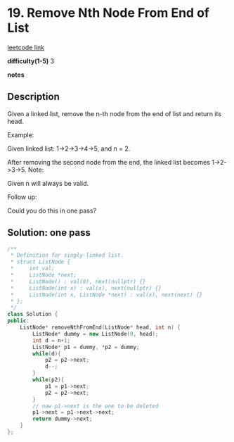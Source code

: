 # 19. Remove Nth Node From End of List

[leetcode link](https://leetcode.com/problems/remove-nth-node-from-end-of-list/)

**difficulty(1-5)** 
3

**notes**   


## Description

Given a linked list, remove the n-th node from the end of list and return its head.

Example:

Given linked list: 1->2->3->4->5, and n = 2.

After removing the second node from the end, the linked list becomes 1->2->3->5.
Note:

Given n will always be valid.

Follow up:

Could you do this in one pass?

## Solution: one pass

```c++
/**
 * Definition for singly-linked list.
 * struct ListNode {
 *     int val;
 *     ListNode *next;
 *     ListNode() : val(0), next(nullptr) {}
 *     ListNode(int x) : val(x), next(nullptr) {}
 *     ListNode(int x, ListNode *next) : val(x), next(next) {}
 * };
 */
class Solution {
public:
    ListNode* removeNthFromEnd(ListNode* head, int n) {
        ListNode* dummy = new ListNode(0, head);
        int d = n+1;
        ListNode* p1 = dummy, *p2 = dummy;
        while(d){
            p2 = p2->next;
            d--;
        }
        while(p2){
            p1 = p1->next;
            p2 = p2->next;
        }
        // now p1->next is the one to be deleted
        p1->next = p1->next->next;
        return dummy->next;
    }
};
```